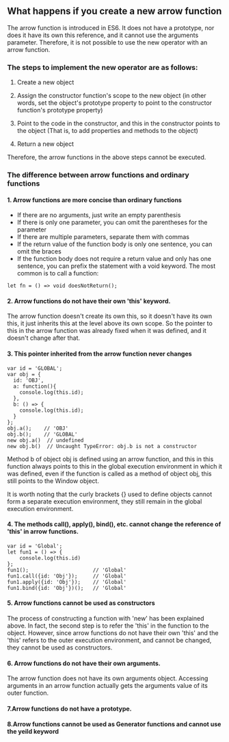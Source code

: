 ## What happens if you create a new arrow function

The arrow function is introduced in ES6. It does not have a prototype, nor does it have its own this reference, and it cannot use the arguments parameter. Therefore, it is not possible to use the new operator with an arrow function.

### The steps to implement the new operator are as follows:

1. Create a new object

2. Assign the constructor function's scope to the new object (in other words, set the object's prototype property to point to the constructor function's prototype property)

3. Point to the code in the constructor, and this in the constructor points to the object (That is, to add properties and methods to the object)

4. Return a new object

Therefore, the arrow functions in the above steps cannot be executed.

### The difference between arrow functions and ordinary functions

#### 1. Arrow functions are more concise than ordinary functions

- If there are no arguments, just write an empty parenthesis
- If there is only one parameter, you can omit the parentheses for the parameter
- If there are multiple parameters, separate them with commas
- If the return value of the function body is only one sentence, you can omit the braces
- If the function body does not require a return value and only has one sentence, you can prefix the statement with a void keyword. The most common is to call a function:

```
let fn = () => void doesNotReturn();
```

#### 2. Arrow functions do not have their own 'this' keyword.

The arrow function doesn't create its own this, so it doesn't have its own this, it just inherits this at the level above its own scope. So the pointer to this in the arrow function was already fixed when it was defined, and it doesn't change after that.

#### 3. This pointer inherited from the arrow function never changes

```
var id = 'GLOBAL';
var obj = {
  id: 'OBJ',
  a: function(){
    console.log(this.id);
  },
  b: () => {
    console.log(this.id);
  }
};
obj.a();    // 'OBJ'
obj.b();    // 'GLOBAL'
new obj.a()  // undefined
new obj.b()  // Uncaught TypeError: obj.b is not a constructor
```

Method b of object obj is defined using an arrow function, and this in this function always points to this in the global execution environment in which it was defined, even if the function is called as a method of object obj, this still points to the Window object.

It is worth noting that the curly brackets {} used to define objects cannot form a separate execution environment, they still remain in the global execution environment.

#### 4. The methods call(), apply(), bind(), etc. cannot change the reference of 'this' in arrow functions.

```
var id = 'Global';
let fun1 = () => {
    console.log(this.id)
};
fun1();                     // 'Global'
fun1.call({id: 'Obj'});     // 'Global'
fun1.apply({id: 'Obj'});    // 'Global'
fun1.bind({id: 'Obj'})();   // 'Global'
```

#### 5. Arrow functions cannot be used as constructors

The process of constructing a function with 'new' has been explained above. In fact, the second step is to refer the 'this' in the function to the object. However, since arrow functions do not have their own 'this' and the 'this' refers to the outer execution environment, and cannot be changed, they cannot be used as constructors.

#### 6. Arrow functions do not have their own arguments.

The arrow function does not have its own arguments object. Accessing arguments in an arrow function actually gets the arguments value of its outer function.

#### 7.Arrow functions do not have a prototype.

#### 8.Arrow functions cannot be used as Generator functions and cannot use the yeild keyword
